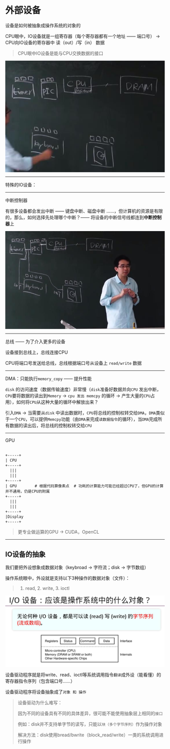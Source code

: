 # 外部设备


设备是如何被抽象成操作系统的对象的

CPU眼中，IO设备就是一组寄存器（每个寄存器都有一个地址 —— 端口号） -> CPU向IO设备的寄存器中 读（out）/写（in） 数据
> CPU眼中IO设备是能与CPU交换数据的接口

<img src="img/IO_register.jpg"  align=center style="zoom:100%;" />

---

特殊的IO设备：

---

中断控制器

有很多设备都会发出中断 —— 键盘中断、磁盘中断 ……，但计算机的资源是有限的，那么，如何选择先处理哪个中断？—— 将设备的中断信号线都连到**中断控制器**上

<img src="img/PIC.jpg"  align=center style="zoom:100%;" />

---

总线 —— 为了介入更多的设备

设备接到总线上，总线连接CPU

CPU将端口号发送给总线，总线根据端口号从设备上 `read/write` 数据

---

DMA：只能执行`memory_copy`  —— 提升性能

`disk` 的访问速度（数据传输速度）非常慢（`disk`准备好数据并向`CPU` 发出中断，`CPU`要将数据的读出到`Memory`  $\rightarrow$ `cpu 发出 memcpy` 的循环 $\rightarrow$ 产生大量的`CPU`占用），如何将`CPU`从这种大量的循环中解放出来？

引入`DMA` $\rightarrow$ 当需要从`disk` 中读出数据时，`CPU`将总线的控制权转交给`DMA`，`DMA`类似于一个`CPU`，可以提供`Memcpy`功能（由`DMA`来完成`读数据指令`的循环），当`DMA`完成所有数据的读出后，将总线的控制权转交给`CPU`


---

GPU

```shell

+-----+
| CPU
+-----+
  |||
  |||
+-----+
| GPU        # 根据代码算像素点  # 功耗的计算能力可能已经超过CPU了，但GPU的计算并不通用，仍是CPU的附属
+-----+
  |||
  |||
+-----+
|Display
+-----+
```

> 更专业做运算的GPU $\rightarrow$ CUDA，OpenCL

---

## IO设备的抽象

我们要把外设想象成数据对象（keybroad $\rightarrow$ 字符流；disk $\rightarrow$ 字节数组）

操作系统眼中，外设就是支持以下3种操作的数据对象（文件）：
> 1. read, 2. write, 3. ioctl

<img src="img/io_on_os.jpg"  align=center style="zoom:100%;" />

设备驱动程序就是将write、read、ioctl等系统调用指令`翻译`成外设（能看懂）的寄存器指令序列（包含端口号……）

设备驱动程序将设备抽象成了`对象 和 操作`

> 设备驱动为什么难写：
>
> 因为不同的设备具有不同的具体差异，很可能不能使用抽象层上相同的`接口` 
>
> 例如：disk并不支持单字节的读写，只能以`块（多个字节序列）`作为操作对象
> 
> 解决方法：disk使用bread/bwrite（block_read/write）一类的系统调用进行操作


